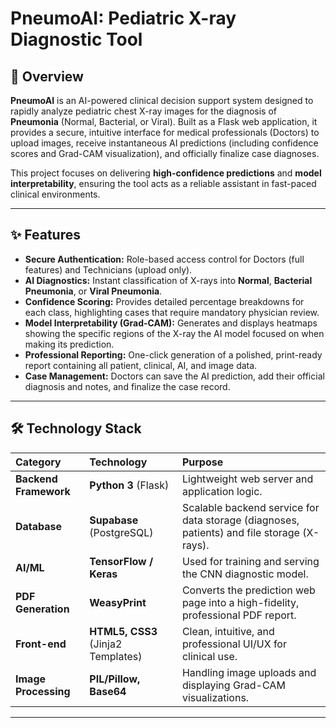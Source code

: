 # PneumoAI: Pediatric X-ray Diagnostic Tool

## 🌟 Overview

**PneumoAI** is an AI-powered clinical decision support system designed to rapidly analyze pediatric chest X-ray images for the diagnosis of **Pneumonia** (Normal, Bacterial, or Viral). Built as a Flask web application, it provides a secure, intuitive interface for medical professionals (Doctors) to upload images, receive instantaneous AI predictions (including confidence scores and Grad-CAM visualization), and officially finalize case diagnoses.

This project focuses on delivering **high-confidence predictions** and **model interpretability**, ensuring the tool acts as a reliable assistant in fast-paced clinical environments.

---

## ✨ Features

* **Secure Authentication:** Role-based access control for Doctors (full features) and Technicians (upload only).
* **AI Diagnostics:** Instant classification of X-rays into **Normal**, **Bacterial Pneumonia**, or **Viral Pneumonia**.
* **Confidence Scoring:** Provides detailed percentage breakdowns for each class, highlighting cases that require mandatory physician review.
* **Model Interpretability (Grad-CAM):** Generates and displays heatmaps showing the specific regions of the X-ray the AI model focused on when making its prediction.
* **Professional Reporting:** One-click generation of a polished, print-ready report containing all patient, clinical, AI, and image data.
* **Case Management:** Doctors can save the AI prediction, add their official diagnosis and notes, and finalize the case record.

---

## 🛠️ Technology Stack

| Category | Technology | Purpose |
| :--- | :--- | :--- |
| **Backend Framework** | **Python 3** (Flask) | Lightweight web server and application logic. |
| **Database** | **Supabase** (PostgreSQL) | Scalable backend service for data storage (diagnoses, patients) and file storage (X-rays). |
| **AI/ML** | **TensorFlow / Keras** | Used for training and serving the CNN diagnostic model. |
| **PDF Generation** | **WeasyPrint** | Converts the prediction web page into a high-fidelity, professional PDF report. |
| **Front-end** | **HTML5, CSS3** (Jinja2 Templates) | Clean, intuitive, and professional UI/UX for clinical use. |
| **Image Processing** | **PIL/Pillow, Base64** | Handling image uploads and displaying Grad-CAM visualizations. |

---

